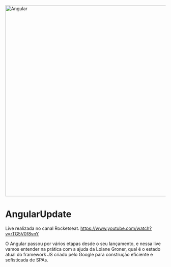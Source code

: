 <img src="https://user-images.githubusercontent.com/6175226/121825628-e5079f80-cc89-11eb-943d-6d81a8a53782.gif" width="600" alt="Angular"/>

# AngularUpdate

Live realizada no canal Rocketseat.
https://www.youtube.com/watch?v=rTG5V0f8vnY

O Angular passou por vários etapas desde o seu lançamento, e nessa live vamos entender na prática com a ajuda da Loiane Groner, qual é o estado atual do framework JS criado pelo Google para construção eficiente e sofisticada de SPAs.
